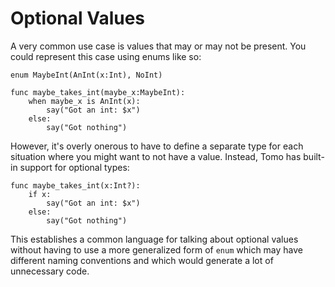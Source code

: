 # Optional Values

A very common use case is values that may or may not be present. You could
represent this case using enums like so:

```tomo
enum MaybeInt(AnInt(x:Int), NoInt)

func maybe_takes_int(maybe_x:MaybeInt):
    when maybe_x is AnInt(x):
        say("Got an int: $x")
    else:
        say("Got nothing")
```

However, it's overly onerous to have to define a separate type for each
situation where you might want to not have a value. Instead, Tomo has
built-in support for optional types:

```
func maybe_takes_int(x:Int?):
    if x:
        say("Got an int: $x")
    else:
        say("Got nothing")
```

This establishes a common language for talking about optional values without
having to use a more generalized form of `enum` which may have different naming
conventions and which would generate a lot of unnecessary code. 
